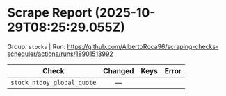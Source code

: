 # Scrape Report (2025-10-29T08:25:29.055Z)

Group: `stocks`  |  Run: https://github.com/AlbertoRoca96/scraping-checks-scheduler/actions/runs/18901513992

| Check | Changed | Keys | Error |
|---|:---:|:--|:--|
| `stock_ntdoy_global_quote` | — |  |  |
